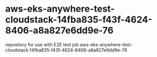 # aws-eks-anywhere-test-cloudstack-14fba835-f43f-4624-8406-a8a827e6dd9e-76
repository for use with E2E test job aws-eks-anywhere-test-cloudstack:14fba835-f43f-4624-8406-a8a827e6dd9e-76
